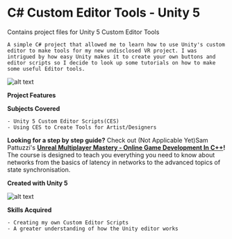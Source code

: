 # C# Custom Editor Tools - Unity 5

Contains project files for Unity 5 Custom Editor Tools

	A simple C# project that allowed me to learn how to use Unity's custom editor to make tools for my new undisclosed VR project. I was intrigued by how easy Unity makes it to create your own buttons and editor scripts so I decide to look up some tutorials on how to make some useful Editor tools.

![alt text](https://upload.wikimedia.org/wikipedia/commons/thumb/9/98/YouTube_Logo.svg/512px-YouTube_Logo.svg.png)

**Project Features**

  	
	
**Subjects Covered**

	- Unity 5 Custom Editor Scripts(CES)
	- Using CES to Create Tools for Artist/Designers

**Looking for a step by step guide?** Check out 
(Not Applicable Yet)Sam Pattuzzi's **[Unreal Multiplayer Mastery - Online Game Development In C++](https://www.udemy.com/unrealmultiplayer/)!** The course is designed to teach you everything you need to know about networks from the basics of latency in networks to the advanced topics of state synchronisation.

**Created with Unity 5**

![alt text](https://upload.wikimedia.org/wikipedia/commons/thumb/1/19/Unity_Technologies_logo.svg/220px-Unity_Technologies_logo.svg.png)

**Skills Acquired**

	- Creating my own Custom Editor Scripts
	- A greater understanding of how the Unity editor works

